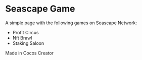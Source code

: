 # Seascape Game
A simple page with the following games on Seascape Network:
* Profit Circus
* Nft Brawl
* Staking Saloon

Made in Cocos Creator
